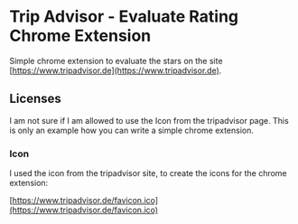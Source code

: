 # Trip Advisor - Evaluate Rating Chrome Extension

Simple chrome extension to evaluate the stars on the site [https://www.tripadvisor.de](https://www.tripadvisor.de).

## Licenses

I am not sure if I am allowed to use the Icon from the tripadvisor page. This is only an example how you can write a simple chrome extension.

### Icon

I used the icon from the tripadvisor site, to create the icons for the chrome extension:

[https://www.tripadvisor.de/favicon.ico](https://www.tripadvisor.de/favicon.ico)
